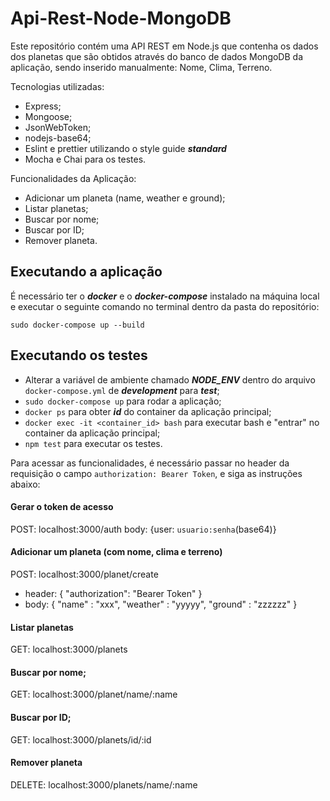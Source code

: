# Api-Rest-Node-MongoDB

Este repositório contém uma API REST em Node.js que contenha os dados dos planetas que são obtidos através do banco de dados MongoDB da aplicação, sendo inserido manualmente: Nome, Clima, Terreno.

Tecnologias utilizadas:
- Express;
- Mongoose;
- JsonWebToken;
- nodejs-base64;
- Eslint e prettier utilizando o style guide ***standard***
- Mocha e Chai para os testes.

Funcionalidades da Aplicação: 
 - Adicionar um planeta (name, weather e ground);
 - Listar planetas;
 - Buscar por nome;
 - Buscar por ID;
 - Remover planeta.

##  Executando a aplicação

É necessário ter o ***docker*** e o ***docker-compose*** instalado na máquina local e executar o seguinte comando no terminal dentro da pasta do repositório:

```
sudo docker-compose up --build
```

## Executando os testes

- Alterar a variável de ambiente chamado ***NODE_ENV*** dentro do arquivo ```docker-compose.yml``` de ***development*** para ***test***;
- ```sudo docker-compose up``` para rodar a aplicação;
- ```docker ps``` para obter ***id*** do container da aplicação principal;
- ```docker exec -it <container_id> bash``` para executar bash e "entrar" no container da aplicação principal;
- ```npm test``` para executar os testes. 

Para acessar as funcionalidades, é necessário passar no header da requisição o campo ```authorization: Bearer Token```, e siga as instruções abaixo:

#### Gerar o token de acesso
POST: localhost:3000/auth
 body: {user: ```usuario:senha```(base64)}

#### Adicionar um planeta (com nome, clima e terreno)

POST: localhost:3000/planet/create
 - header: { "authorization": "Bearer Token" }
 - body: { "name" : "xxx", "weather" : "yyyyy", "ground" : "zzzzzz" }

#### Listar planetas

GET: localhost:3000/planets

#### Buscar por nome;

GET: localhost:3000/planet/name/:name

#### Buscar por ID;

GET: localhost:3000/planets/id/:id

#### Remover planeta

DELETE: localhost:3000/planets/name/:name

